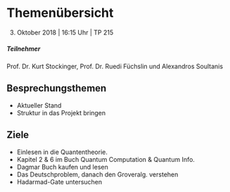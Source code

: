 # Themenübersicht
03. Oktober 2018 | 16:15 Uhr | TP 215

##### Teilnehmer
Prof. Dr. Kurt Stockinger, Prof. Dr. Ruedi Füchslin und Alexandros Soultanis

## Besprechungsthemen
- Aktueller Stand
- Struktur in das Projekt bringen

## Ziele
- Einlesen in die Quantentheorie.
- Kapitel 2 & 6 im Buch Quantum Computation & Quantum Info.
- Dagmar Buch kaufen und lesen
- Das Deutschproblem, danach den Groveralg. verstehen
- Hadarmad-Gate untersuchen
